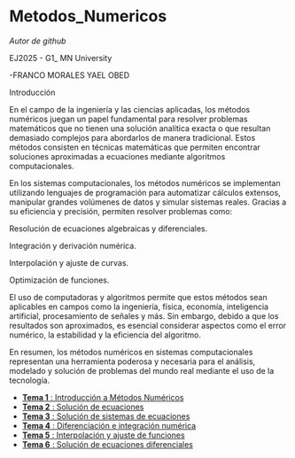 # Metodos_Numericos
*Autor de github*

EJ2025 - G1_ MN
University

-FRANCO MORALES YAEL OBED 

Introducción

En el campo de la ingeniería y las ciencias aplicadas, los métodos numéricos juegan un papel fundamental para resolver problemas matemáticos que no tienen una solución analítica exacta o que resultan demasiado complejos para abordarlos de manera tradicional. Estos métodos consisten en técnicas matemáticas que permiten encontrar soluciones aproximadas a ecuaciones mediante algoritmos computacionales.

En los sistemas computacionales, los métodos numéricos se implementan utilizando lenguajes de programación para automatizar cálculos extensos, manipular grandes volúmenes de datos y simular sistemas reales. Gracias a su eficiencia y precisión, permiten resolver problemas como:

Resolución de ecuaciones algebraicas y diferenciales.

Integración y derivación numérica.

Interpolación y ajuste de curvas.

Optimización de funciones.

El uso de computadoras y algoritmos permite que estos métodos sean aplicables en campos como la ingeniería, física, economía, inteligencia artificial, procesamiento de señales y más. Sin embargo, debido a que los resultados son aproximados, es esencial considerar aspectos como el error numérico, la estabilidad y la eficiencia del algoritmo.

En resumen, los métodos numéricos en sistemas computacionales representan una herramienta poderosa y necesaria para el análisis, modelado y solución de problemas del mundo real mediante el uso de la tecnología.
- [**Tema 1** : Introducción a Métodos Numéricos](Tema1.md)
- [**Tema 2** : Solución de ecuaciones](Tema2.md)
- [**Tema 3** : Solución de sistemas de ecuaciones](Tema3.md)
- [**Tema 4** : Diferenciación e integración numérica](Tema4.md)
- [**Tema 5** : Interpolación y ajuste de funciones](Tema5.md)
- [**Tema 6** : Solución de ecuaciones diferenciales](Tema6.md)
